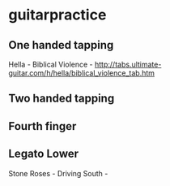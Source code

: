 guitarpractice
==============

One handed tapping
------------------

Hella - Biblical Violence - http://tabs.ultimate-guitar.com/h/hella/biblical_violence_tab.htm

Two handed tapping
------------------

Fourth finger
-------------

Legato Lower
------------

Stone Roses - Driving South - 


